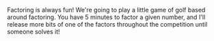 Factoring is always fun! We're going to play a little game of golf based around factoring. You have 5 minutes to factor a given number, and I'll release more bits of one of the factors throughout the competition until someone solves it!
